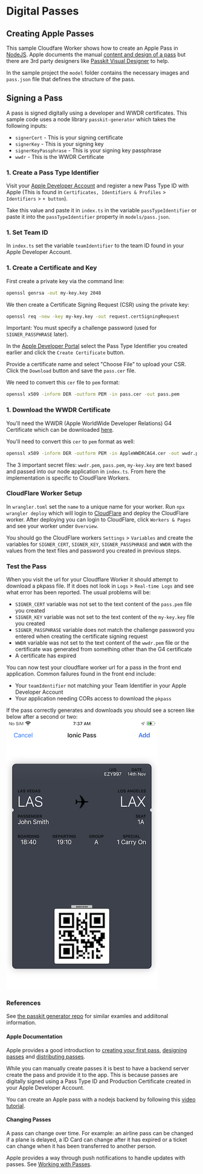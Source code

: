 # Digital Passes

## Creating Apple Passes
This sample Cloudfare Worker shows how to create an Apple Pass in [NodeJS](https://nodejs.org/). Apple documents the manual [content and design of a pass](https://developer.apple.com/documentation/walletpasses/creating_the_source_for_a_pass) but there are 3rd party designers like [Passkit Visual Designer](https://pkvd.app/) to help.

In the sample project the `model` folder contains the necessary images and `pass.json` file that defines the structure of the pass.

## Signing a Pass
A pass is signed digitally using a developer and WWDR certificates.
This sample code uses a node library `passkit-generator` which takes the following inputs:
- `signerCert` - This is your signing certificate
- `signerKey` - This is your signing key
- `signerKeyPassphrase` - This is your signing key passphrase
- `wwdr` - This is the WWDR Certificate

### 1. Create a Pass Type Identifier
Visit your [Apple Developer Account](https://developer.apple.com/account/resources/identifiers/passTypeId/add/) and register a new Pass Type ID with Apple (This is found in `Certificates, Identifiers & Profiles` > `Identifiers` > `+ button`).

Take this value and paste it in `index.ts` in the variable `passTypeIdentifier` or paste it into the `passTypeIdentifier` property in `models/pass.json`.

### 1. Set Team ID
In `index.ts` set the variable `teamIdentifier` to the team ID found in your Apple Developer Account.

### 1. Create a Certificate and Key

First create a private key via the command line:
```bash
openssl genrsa -out my-key.key 2048
```

We then create a Certificate Signing Request (CSR) using the private key:
```bash
openssl req -new -key my-key.key -out request.certSigningRequest
```

Important: You must specify a challenge password (used for `SIGNER_PASSPHRASE` later).

In the [Apple Developer Portal](https://developer.apple.com/account/resources/identifiers/list/passTypeId) select the Pass Type Identifier you created earlier and click the `Create Certificate` button.

Provide a certificate name and select "Choose File" to upload your CSR.
Click the `Download` button and save the `pass.cer` file.

We need to convert this `cer` file to `pem` format:
```bash
openssl x509 -inform DER -outform PEM -in pass.cer -out pass.pem
```

### 1. Download the WWDR Certificate
You'll need the WWDR (Apple WorldWide Developer Relations) G4 Certificate which can be downloaded [here](https://www.apple.com/certificateauthority/).

You'll need to convert this `cer` to `pem` format as well:
```bash
openssl x509 -inform DER -outform PEM -in AppleWWDRCAG4.cer -out wwdr.pem
```

The 3 important secret files: `wwdr.pem`, `pass.pem`, `my-key.key` are text based and passed into our node application in `index.ts`. From here the implementation is specific to CloudFlare Workers.

### CloudFlare Worker Setup
In `wrangler.toml` set the `name` to a unique name for your worker.
Run `npx wrangler deploy` which will login to [CloudFlare](https://www.cloudflare.com/) and deploy the CloudFlare worker. After deploying you can login to CloudFlare, click `Workers & Pages` and see your worker under `Overview`.

You should go the CloudFlare workers `Settings` > `Variables` and create the variables for `SIGNER_CERT`, `SIGNER_KEY`, `SIGNER_PASSPHRASE` and `WWDR` with the values from the text files and password you created in previous steps.

### Test the Pass
When you visit the url for your Cloudflare Worker it should attempt to download a pkpass file. If it does not look in `Logs` > `Real-time Logs` and see what error has been reported. The usual problems will be:
- `SIGNER_CERT` variable was not set to the text content of the `pass.pem` file you created
- `SIGNER_KEY` variable was not set to the text content of the `my-key.key` file you created
- `SIGNER_PASSPHRASE` variable does not match the challenge password you entered when creating the certificate signing request
- `WWDR` variable was not set to the text content of the `wwdr.pem` file or the certificate was generated from something other than the G4 certificate
- A certificate has expired

You can now test your cloudflare worker url for a pass in the front end application. Common failures found in the front end include:
- Your `teamIdentifier` not matching your Team Identifier in your Apple Developer Account
- Your application needing CORs access to download the `pkpass`

If the pass correctly generates and downloads you should see a screen like below after a second or two:
![App Screenshot](./assets/example-pass.png)

### References
See [the passkit generator repo](https://github.com/alexandercerutti/passkit-generator/tree/master/examples/cloudflare-worker) for similar examles and addiitonal information.

#### Apple Documentation
Apple provides a good introduction to [creating your first pass](https://developer.apple.com/library/archive/documentation/UserExperience/Conceptual/PassKit_PG/YourFirst.html#//apple_ref/doc/uid/TP40012195-CH2-SW1), [designing passes](https://developer.apple.com/library/archive/documentation/UserExperience/Conceptual/PassKit_PG/Creating.html#//apple_ref/doc/uid/TP40012195-CH4-SW1) and [distributing passes](https://developer.apple.com/library/archive/documentation/UserExperience/Conceptual/PassKit_PG/DistributingPasses.html#//apple_ref/doc/uid/TP40012195-CH11-SW1).

While you can manually create passes it is best to have a backend server create the pass and provide it to the app. This is because passes are digitally signed using a Pass Type ID and Production Certificate created in your Apple Developer Account.

You can create an Apple pass with a nodejs backend by following this [video tutorial](https://www.youtube.com/watch?v=rJZdPoXHtzI).

#### Changing Passes
A pass can change over time. For example: an airline pass can be changed if a plane is delayed, a ID Card can change after it has expired or a ticket can change when it has been transferred to another person.

Apple provides a way through push notifications to handle updates with passes. See [Working with Passes](https://developer.apple.com/library/archive/documentation/UserExperience/Conceptual/PassKit_PG/Updating.html#//apple_ref/doc/uid/TP40012195-CH5-SW1).